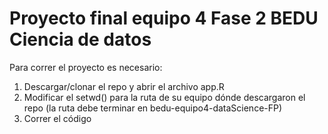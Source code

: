# Proyecto final equipo 4 Fase 2 BEDU Ciencia de datos

Para correr el proyecto es necesario:
1. Descargar/clonar el repo y abrir el archivo app.R
2. Modificar el setwd() para la ruta de su equipo dónde descargaron el repo (la ruta debe terminar en bedu-equipo4-dataScience-FP)
3. Correr el código 